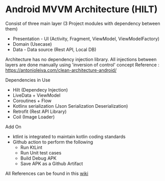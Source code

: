 # Android MVVM Architecture (HILT)

Consist of three main layer (3 Project modules with dependency between them)
- Presentation - UI (Activity, Fragment, ViewModel, ViewModelFactory)
- Domain (Usecase)
- Data - Data source (Rest API, Local DB)

Architecture has no dependency injection library. All injections between layers are done manually using 'inversion of control' concept
Reference : https://antonioleiva.com/clean-architecture-android/

Dependencies in Use
- Hilt (Dependecy Injection)
- LiveData + ViewModel
- Coroutines + Flow
- Kotlinx serialization (Json Serialization Deserialization)
- Retrofit (Rest API Library)
- Coil (Image Loader)

Add On
- ktlint is integrated to maintain kotlin coding standards
- Github action to perform the following
  - Run KtLint
  - Run Unit test cases
  - Build Debug APK
  - Save APK as a Github Artifact
  
All References can be found in this [wiki](https://github.com/adilmas13/android-architecture/wiki/References)

